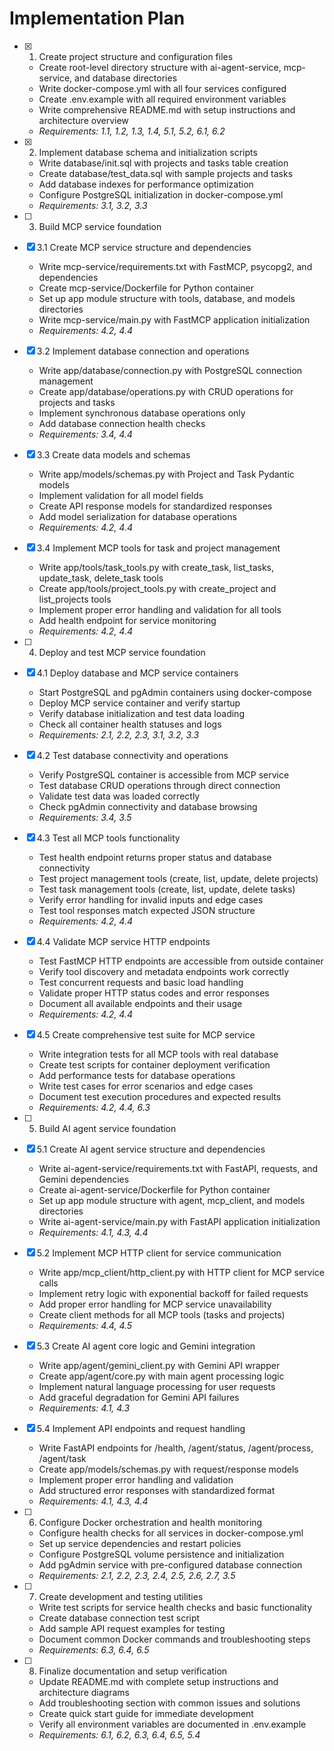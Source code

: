 # Implementation Plan

- [x] 1. Create project structure and configuration files
  - Create root-level directory structure with ai-agent-service, mcp-service, and database directories
  - Write docker-compose.yml with all four services configured
  - Create .env.example with all required environment variables
  - Write comprehensive README.md with setup instructions and architecture overview
  - _Requirements: 1.1, 1.2, 1.3, 1.4, 5.1, 5.2, 6.1, 6.2_

- [x] 2. Implement database schema and initialization scripts
  - Write database/init.sql with projects and tasks table creation
  - Create database/test_data.sql with sample projects and tasks
  - Add database indexes for performance optimization
  - Configure PostgreSQL initialization in docker-compose.yml
  - _Requirements: 3.1, 3.2, 3.3_

- [ ] 3. Build MCP service foundation
- [x] 3.1 Create MCP service structure and dependencies
  - Write mcp-service/requirements.txt with FastMCP, psycopg2, and dependencies
  - Create mcp-service/Dockerfile for Python container
  - Set up app module structure with tools, database, and models directories
  - Write mcp-service/main.py with FastMCP application initialization
  - _Requirements: 4.2, 4.4_

- [x] 3.2 Implement database connection and operations
  - Write app/database/connection.py with PostgreSQL connection management
  - Create app/database/operations.py with CRUD operations for projects and tasks
  - Implement synchronous database operations only
  - Add database connection health checks
  - _Requirements: 3.4, 4.4_

- [x] 3.3 Create data models and schemas
  - Write app/models/schemas.py with Project and Task Pydantic models
  - Implement validation for all model fields
  - Create API response models for standardized responses
  - Add model serialization for database operations
  - _Requirements: 4.2, 4.4_

- [x] 3.4 Implement MCP tools for task and project management
  - Write app/tools/task_tools.py with create_task, list_tasks, update_task, delete_task tools
  - Create app/tools/project_tools.py with create_project and list_projects tools
  - Implement proper error handling and validation for all tools
  - Add health endpoint for service monitoring
  - _Requirements: 4.2, 4.4_

- [ ] 4. Deploy and test MCP service foundation
- [x] 4.1 Deploy database and MCP service containers
  - Start PostgreSQL and pgAdmin containers using docker-compose
  - Deploy MCP service container and verify startup
  - Verify database initialization and test data loading
  - Check all container health statuses and logs
  - _Requirements: 2.1, 2.2, 2.3, 3.1, 3.2, 3.3_

- [x] 4.2 Test database connectivity and operations
  - Verify PostgreSQL container is accessible from MCP service
  - Test database CRUD operations through direct connection
  - Validate test data was loaded correctly
  - Check pgAdmin connectivity and database browsing
  - _Requirements: 3.4, 3.5_

- [x] 4.3 Test all MCP tools functionality
  - Test health endpoint returns proper status and database connectivity
  - Test project management tools (create, list, update, delete projects)
  - Test task management tools (create, list, update, delete tasks)
  - Verify error handling for invalid inputs and edge cases
  - Test tool responses match expected JSON structure
  - _Requirements: 4.2, 4.4_

- [x] 4.4 Validate MCP service HTTP endpoints
  - Test FastMCP HTTP endpoints are accessible from outside container
  - Verify tool discovery and metadata endpoints work correctly
  - Test concurrent requests and basic load handling
  - Validate proper HTTP status codes and error responses
  - Document all available endpoints and their usage
  - _Requirements: 4.2, 4.4_

- [x] 4.5 Create comprehensive test suite for MCP service
  - Write integration tests for all MCP tools with real database
  - Create test scripts for container deployment verification
  - Add performance tests for database operations
  - Write test cases for error scenarios and edge cases
  - Document test execution procedures and expected results
  - _Requirements: 4.2, 4.4, 6.3_

- [ ] 5. Build AI agent service foundation
- [x] 5.1 Create AI agent service structure and dependencies
  - Write ai-agent-service/requirements.txt with FastAPI, requests, and Gemini dependencies
  - Create ai-agent-service/Dockerfile for Python container
  - Set up app module structure with agent, mcp_client, and models directories
  - Write ai-agent-service/main.py with FastAPI application initialization
  - _Requirements: 4.1, 4.3, 4.4_

- [x] 5.2 Implement MCP HTTP client for service communication
  - Write app/mcp_client/http_client.py with HTTP client for MCP service calls
  - Implement retry logic with exponential backoff for failed requests
  - Add proper error handling for MCP service unavailability
  - Create client methods for all MCP tools (tasks and projects)
  - _Requirements: 4.4, 4.5_

- [x] 5.3 Create AI agent core logic and Gemini integration
  - Write app/agent/gemini_client.py with Gemini API wrapper
  - Create app/agent/core.py with main agent processing logic
  - Implement natural language processing for user requests
  - Add graceful degradation for Gemini API failures
  - _Requirements: 4.1, 4.3_

- [x] 5.4 Implement API endpoints and request handling
  - Write FastAPI endpoints for /health, /agent/status, /agent/process, /agent/task
  - Create app/models/schemas.py with request/response models
  - Implement proper error handling and validation
  - Add structured error responses with standardized format
  - _Requirements: 4.1, 4.3, 4.4_

- [ ] 6. Configure Docker orchestration and health monitoring
  - Configure health checks for all services in docker-compose.yml
  - Set up service dependencies and restart policies
  - Configure PostgreSQL volume persistence and initialization
  - Add pgAdmin service with pre-configured database connection
  - _Requirements: 2.1, 2.2, 2.3, 2.4, 2.5, 2.6, 2.7, 3.5_

- [ ] 7. Create development and testing utilities
  - Write test scripts for service health checks and basic functionality
  - Create database connection test script
  - Add sample API request examples for testing
  - Document common Docker commands and troubleshooting steps
  - _Requirements: 6.3, 6.4, 6.5_

- [ ] 8. Finalize documentation and setup verification
  - Update README.md with complete setup instructions and architecture diagrams
  - Add troubleshooting section with common issues and solutions
  - Create quick start guide for immediate development
  - Verify all environment variables are documented in .env.example
  - _Requirements: 6.1, 6.2, 6.3, 6.4, 6.5, 5.4_